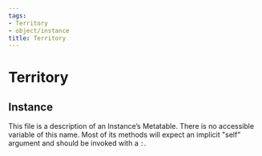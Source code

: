 ```yaml
---
tags:
- Territory
- object/instance
title: Territory
---
```

# Territory
## Instance
This file is a description of an Instance’s Metatable. There is no accessible variable of this name. Most of its methods will expect an implicit "self" argument and should be invoked with a `:`.
